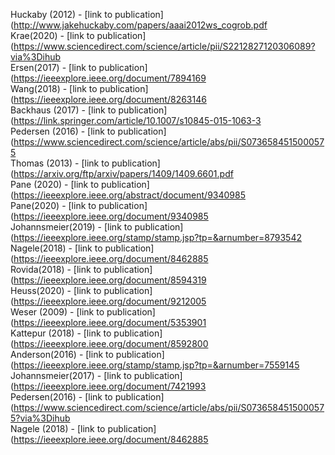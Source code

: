 Huckaby (2012) - [link to publication](http://www.jakehuckaby.com/papers/aaai2012ws_cogrob.pdf<br />
Krae(2020) - [link to publication](https://www.sciencedirect.com/science/article/pii/S2212827120306089?via%3Dihub<br />
Ersen(2017) - [link to publication](https://ieeexplore.ieee.org/document/7894169<br />
Wang(2018) - [link to publication](https://ieeexplore.ieee.org/document/8263146<br />
Backhaus (2017) - [link to publication](https://link.springer.com/article/10.1007/s10845-015-1063-3<br />
Pedersen (2016) - [link to publication](https://www.sciencedirect.com/science/article/abs/pii/S0736584515000575 <br />
Thomas (2013) - [link to publication](https://arxiv.org/ftp/arxiv/papers/1409/1409.6601.pdf<br />
Pane (2020) - [link to publication](https://ieeexplore.ieee.org/abstract/document/9340985<br />
Pane(2020) - [link to publication](https://ieeexplore.ieee.org/document/9340985<br />
Johannsmeier(2019) - [link to publication](https://ieeexplore.ieee.org/stamp/stamp.jsp?tp=&arnumber=8793542<br />
Nagele(2018) - [link to publication](https://ieeexplore.ieee.org/document/8462885<br />
Rovida(2018) - [link to publication](https://ieeexplore.ieee.org/document/8594319<br />
Heuss(2020) - [link to publication](https://ieeexplore.ieee.org/document/9212005<br />
Weser (2009) - [link to publication](https://ieeexplore.ieee.org/document/5353901<br />
Kattepur (2018) - [link to publication](https://ieeexplore.ieee.org/document/8592800 <br />
Anderson(2016) - [link to publication](https://ieeexplore.ieee.org/stamp/stamp.jsp?tp=&arnumber=7559145<br />
Johannsmeier(2017) - [link to publication](https://ieeexplore.ieee.org/document/7421993<br />
Pedersen(2016) - [link to publication](https://www.sciencedirect.com/science/article/abs/pii/S0736584515000575?via%3Dihub<br />
Nagele (2018) - [link to publication](https://ieeexplore.ieee.org/document/8462885<br />
